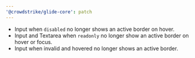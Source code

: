 ```yaml
---
'@crowdstrike/glide-core': patch
---
```


- Input when `disabled` no longer shows an active border on hover.
- Input and Textarea when `readonly` no longer show an active border on hover or focus.
- Input when invalid and hovered no longer shows an active border.

